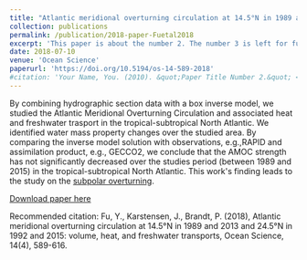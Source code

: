 ```yaml
---
title: "Atlantic meridional overturning circulation at 14.5°N in 1989 and 2013 and 24.5°N in 1992 and 2015: volume, heat, and freshwater transports"
collection: publications
permalink: /publication/2018-paper-Fuetal2018
excerpt: 'This paper is about the number 2. The number 3 is left for future work.'
date: 2018-07-10
venue: 'Ocean Science'
paperurl: 'https://doi.org/10.5194/os-14-589-2018'
#citation: 'Your Name, You. (2010). &quot;Paper Title Number 2.&quot; <i>Journal 1</i>. 1(2).'
---
```

By combining hydrographic section data with a box inverse model, we studied the Atlantic Meridional Overturning Circulation and associated heat and freshwater trasport in the tropical-subtropical North Atlantic. We identified water mass property changes over the studied area. By comparing the inverse model solution with observations, e.g.,RAPID and assimilation product, e.g., GECCO2, we conclude that the AMOC strength has not significantly decreased over the studies period (between 1989 and 2015) in the tropical-subtropical North Atlantic. This work's finding leads to the study on the [subpolar overturning](/publication/2020-paper-Fuetal2020).

[Download paper here](http://fuyao5411.github.io/papers/Fu2018.pdf)

Recommended citation: Fu, Y., Karstensen, J., Brandt, P. (2018), Atlantic meridional overturning circulation at 14.5°N in 1989 and 2013 and 24.5°N in 1992 and 2015: volume, heat, and freshwater transports, Ocean Science, 14(4), 589-616. 